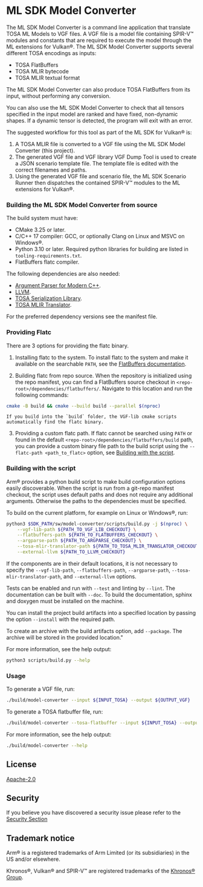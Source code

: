 # ML SDK Model Converter

The ML SDK Model Converter is a command line application that translate TOSA ML
Models to VGF files. A VGF file is a model file containing SPIR-V™ modules and
constants that are required to execute the model through the ML extensions for
Vulkan®. The ML SDK Model Converter supports several different TOSA encodings
as inputs:

- TOSA FlatBuffers
- TOSA MLIR bytecode
- TOSA MLIR textual format

The ML SDK Model Converter can also produce TOSA FlatBuffers from its input,
without performing any conversion.

You can also use the ML SDK Model Converter to check that all tensors specified
in the input model are ranked and have fixed, non-dynamic shapes. If a dynamic
tensor is detected, the program will exit with an error.

The suggested workflow for this tool as part of the ML SDK for Vulkan® is:

1.  A TOSA MLIR file is converted to a VGF file using the ML SDK Model Converter
    (this project).
2.  The generated VGF file and VGF library VGF Dump Tool is used to create a
    JSON scenario template file. The template file is edited with the correct
    filenames and paths.
3.  Using the generated VGF file and scenario file, the ML SDK Scenario Runner
    then dispatches the contained SPIR-V™ modules to the ML extensions for
    Vulkan®.

### Building the ML SDK Model Converter from source

The build system must have:

- CMake 3.25 or later.
- C/C++ 17 compiler: GCC, or optionally Clang on Linux and MSVC on Windows®.
- Python 3.10 or later. Required python libraries for building are listed in
  `tooling-requirements.txt`.
- FlatBuffers flatc compiler.

The following dependencies are also needed:

- [Argument Parser for Modern C++](https://github.com/p-ranav/argparse).
- [LLVM](https://github.com/llvm/llvm-project).
- [TOSA Serialization Library](https://review.mlplatform.org/plugins/gitiles/tosa/serialization_lib).
- [TOSA MLIR Translator](https://review.mlplatform.org/plugins/gitiles/tosa/tosa_mlir_translator).

For the preferred dependency versions see the manifest file.

### Providing Flatc

There are 3 options for providing the flatc binary.

1.  Installing flatc to the system. To install flatc to the system and make it
    available on the searchable `PATH`, see the
    [FlatBuffers documentation](https://flatbuffers.dev/).

2.  Building flatc from repo source. When the repository is initialized using
    the repo manifest, you can find a FlatBuffers source checkout in
    `<repo-root>/dependencies/flatbuffers/`. Navigate to this location and run
    the following commands:

```bash
cmake -B build && cmake --build build --parallel $(nproc)
```

```{note}
If you build into the `build` folder, the VGF-lib cmake scripts
automatically find the flatc binary.
```

3.  Providing a custom flatc path. If flatc cannot be searched using `PATH` or
    found in the default `<repo-root>/dependencies/flatbuffers/build` path, you
    can provide a custom binary file path to the build script using the
    `--flatc-path <path_to_flatc>` option, see
    [Building with the script](#building-with-the-script).

<a name="building-with-the-script"></a>

### Building with the script

Arm® provides a python build script to make build configuration options easily
discoverable. When the script is run from a git-repo manifest checkout, the
script uses default paths and does not require any additional arguments.
Otherwise the paths to the dependencies must be specified.

To build on the current platform, for example on Linux or Windows®, run:

```bash
python3 $SDK_PATH/sw/model-converter/scripts/build.py -j $(nproc) \
    --vgf-lib-path ${PATH_TO_VGF_LIB_CHECKOUT} \
    --flatbuffers-path ${PATH_TO_FLATBUFFERS_CHECKOUT} \
    --argparse-path ${PATH_TO_ARGPARSE_CHECKOUT} \
    --tosa-mlir-translator-path ${PATH_TO_TOSA_MLIR_TRANSLATOR_CHECKOUT} \
    --external-llvm ${PATH_TO_LLVM_CHECKOUT}
```

If the components are in their default locations, it is not necessary to specify
the `--vgf-lib-path`, `--flatbuffers-path`, `--argparse-path`,
`--tosa-mlir-translator-path`, and `--external-llvm` options.

Tests can be enabled and run with `--test` and linting by `--lint`. The
documentation can be built with `--doc`. To build the documentation, sphinx and
doxygen must be installed on the machine.

You can install the project build artifacts into a specified location by passing
the option `--install` with the required path.

To create an archive with the build artifacts option, add `--package`. The
archive will be stored in the provided location."

For more information, see the help output:

```bash
python3 scripts/build.py --help
```

### Usage

To generate a VGF file, run:

```bash
./build/model-converter --input ${INPUT_TOSA} --output ${OUTPUT_VGF}
```

To generate a TOSA flatbuffer file, run:

```bash
./build/model-converter --tosa-flatbuffer --input ${INPUT_TOSA} --output ${OUTPUT_TOSA_FB}
```

For more information, see the help output:

```bash
./build/model-converter --help
```

## License

[Apache-2.0](LICENSES/Apache-2.0.txt)

## Security

If you believe you have discovered a security issue please refer to the
[Security Section](SECURITY.md)

## Trademark notice

Arm® is a registered trademarks of Arm Limited (or its subsidiaries) in the US
and/or elsewhere.

Khronos®, Vulkan® and SPIR-V™ are registered trademarks of the
[Khronos® Group](https://www.khronos.org/legal/trademarks).
